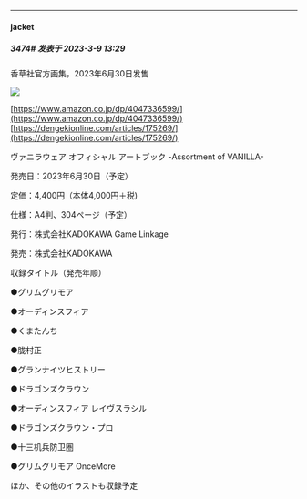 
*****

####  jacket  
##### 3474#       发表于 2023-3-9 13:29

香草社官方画集，2023年6月30日发售

<img src="https://img.imoutomoe.net/images/2023/03/09/51LjRtvBcML.jpg" referrerpolicy="no-referrer">

[https://www.amazon.co.jp/dp/4047336599/](https://www.amazon.co.jp/dp/4047336599/)
[https://dengekionline.com/articles/175269/](https://dengekionline.com/articles/175269/)

ヴァニラウェア オフィシャル アートブック -Assortment of VANILLA-

発売日：2023年6月30日（予定）

定価：4,400円（本体4,000円＋税)

仕様：A4判、304ページ（予定）

発行：株式会社KADOKAWA Game Linkage

発売：株式会社KADOKAWA

収録タイトル（発売年顺）

●グリムグリモア

●オーディンスフィア

●くまたんち

●胧村正

●グランナイツヒストリー

●ドラゴンズクラウン

●オーディンスフィア レイヴスラシル

●ドラゴンズクラウン・プロ

●十三机兵防卫圏

●グリムグリモア OnceMore

ほか、その他のイラストも収録予定

